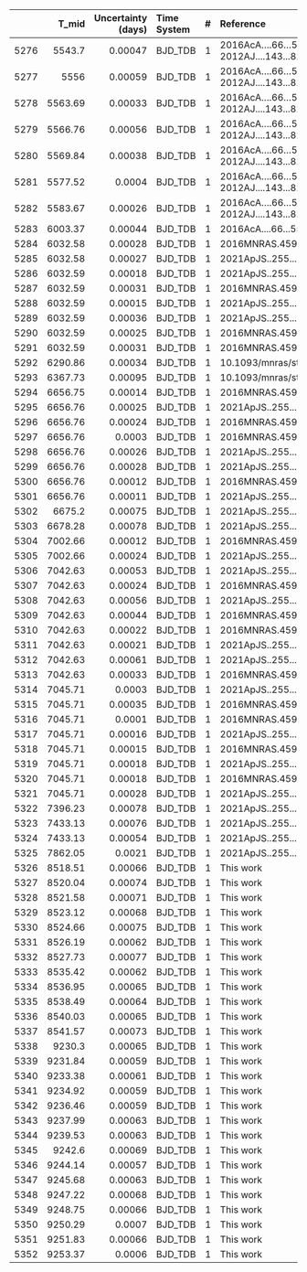 |      |   T_mid |   Uncertainty (days) | Time System   |   # | Reference                            |
|-----:|--------:|---------------------:|:--------------|----:|:-------------------------------------|
| 5276 | 5543.7  |              0.00047 | BJD_TDB       |   1 | 2016AcA….66…55M; 2012AJ....143...81S |
| 5277 | 5556    |              0.00059 | BJD_TDB       |   1 | 2016AcA….66…55M; 2012AJ....143...81S |
| 5278 | 5563.69 |              0.00033 | BJD_TDB       |   1 | 2016AcA….66…55M; 2012AJ....143...81S |
| 5279 | 5566.76 |              0.00056 | BJD_TDB       |   1 | 2016AcA….66…55M; 2012AJ....143...81S |
| 5280 | 5569.84 |              0.00038 | BJD_TDB       |   1 | 2016AcA….66…55M; 2012AJ....143...81S |
| 5281 | 5577.52 |              0.0004  | BJD_TDB       |   1 | 2016AcA….66…55M; 2012AJ....143...81S |
| 5282 | 5583.67 |              0.00026 | BJD_TDB       |   1 | 2016AcA….66…55M; 2012AJ....143...81S |
| 5283 | 6003.37 |              0.00044 | BJD_TDB       |   1 | 2016AcA....66...55M                  |
| 5284 | 6032.58 |              0.00028 | BJD_TDB       |   1 | 2016MNRAS.459.1393M                  |
| 5285 | 6032.58 |              0.00027 | BJD_TDB       |   1 | 2021ApJS..255...15W                  |
| 5286 | 6032.59 |              0.00018 | BJD_TDB       |   1 | 2021ApJS..255...15W                  |
| 5287 | 6032.59 |              0.00031 | BJD_TDB       |   1 | 2016MNRAS.459.1393M                  |
| 5288 | 6032.59 |              0.00015 | BJD_TDB       |   1 | 2021ApJS..255...15W                  |
| 5289 | 6032.59 |              0.00036 | BJD_TDB       |   1 | 2021ApJS..255...15W                  |
| 5290 | 6032.59 |              0.00025 | BJD_TDB       |   1 | 2016MNRAS.459.1393M                  |
| 5291 | 6032.59 |              0.00031 | BJD_TDB       |   1 | 2016MNRAS.459.1393M                  |
| 5292 | 6290.86 |              0.00034 | BJD_TDB       |   1 | 10.1093/mnras/stw574                 |
| 5293 | 6367.73 |              0.00095 | BJD_TDB       |   1 | 10.1093/mnras/stw574                 |
| 5294 | 6656.75 |              0.00014 | BJD_TDB       |   1 | 2016MNRAS.459.1393M                  |
| 5295 | 6656.76 |              0.00025 | BJD_TDB       |   1 | 2021ApJS..255...15W                  |
| 5296 | 6656.76 |              0.00024 | BJD_TDB       |   1 | 2016MNRAS.459.1393M                  |
| 5297 | 6656.76 |              0.0003  | BJD_TDB       |   1 | 2016MNRAS.459.1393M                  |
| 5298 | 6656.76 |              0.00026 | BJD_TDB       |   1 | 2021ApJS..255...15W                  |
| 5299 | 6656.76 |              0.00028 | BJD_TDB       |   1 | 2021ApJS..255...15W                  |
| 5300 | 6656.76 |              0.00012 | BJD_TDB       |   1 | 2016MNRAS.459.1393M                  |
| 5301 | 6656.76 |              0.00011 | BJD_TDB       |   1 | 2021ApJS..255...15W                  |
| 5302 | 6675.2  |              0.00075 | BJD_TDB       |   1 | 2021ApJS..255...15W                  |
| 5303 | 6678.28 |              0.00078 | BJD_TDB       |   1 | 2021ApJS..255...15W                  |
| 5304 | 7002.66 |              0.00012 | BJD_TDB       |   1 | 2016MNRAS.459.1393M                  |
| 5305 | 7002.66 |              0.00024 | BJD_TDB       |   1 | 2021ApJS..255...15W                  |
| 5306 | 7042.63 |              0.00053 | BJD_TDB       |   1 | 2021ApJS..255...15W                  |
| 5307 | 7042.63 |              0.00024 | BJD_TDB       |   1 | 2016MNRAS.459.1393M                  |
| 5308 | 7042.63 |              0.00056 | BJD_TDB       |   1 | 2021ApJS..255...15W                  |
| 5309 | 7042.63 |              0.00044 | BJD_TDB       |   1 | 2016MNRAS.459.1393M                  |
| 5310 | 7042.63 |              0.00022 | BJD_TDB       |   1 | 2016MNRAS.459.1393M                  |
| 5311 | 7042.63 |              0.00021 | BJD_TDB       |   1 | 2021ApJS..255...15W                  |
| 5312 | 7042.63 |              0.00061 | BJD_TDB       |   1 | 2021ApJS..255...15W                  |
| 5313 | 7042.63 |              0.00033 | BJD_TDB       |   1 | 2016MNRAS.459.1393M                  |
| 5314 | 7045.71 |              0.0003  | BJD_TDB       |   1 | 2021ApJS..255...15W                  |
| 5315 | 7045.71 |              0.00035 | BJD_TDB       |   1 | 2016MNRAS.459.1393M                  |
| 5316 | 7045.71 |              0.0001  | BJD_TDB       |   1 | 2016MNRAS.459.1393M                  |
| 5317 | 7045.71 |              0.00016 | BJD_TDB       |   1 | 2021ApJS..255...15W                  |
| 5318 | 7045.71 |              0.00015 | BJD_TDB       |   1 | 2016MNRAS.459.1393M                  |
| 5319 | 7045.71 |              0.00018 | BJD_TDB       |   1 | 2021ApJS..255...15W                  |
| 5320 | 7045.71 |              0.00018 | BJD_TDB       |   1 | 2016MNRAS.459.1393M                  |
| 5321 | 7045.71 |              0.00028 | BJD_TDB       |   1 | 2021ApJS..255...15W                  |
| 5322 | 7396.23 |              0.00078 | BJD_TDB       |   1 | 2021ApJS..255...15W                  |
| 5323 | 7433.13 |              0.00076 | BJD_TDB       |   1 | 2021ApJS..255...15W                  |
| 5324 | 7433.13 |              0.00054 | BJD_TDB       |   1 | 2021ApJS..255...15W                  |
| 5325 | 7862.05 |              0.0021  | BJD_TDB       |   1 | 2021ApJS..255...15W                  |
| 5326 | 8518.51 |              0.00066 | BJD_TDB       |   1 | This work                            |
| 5327 | 8520.04 |              0.00074 | BJD_TDB       |   1 | This work                            |
| 5328 | 8521.58 |              0.00071 | BJD_TDB       |   1 | This work                            |
| 5329 | 8523.12 |              0.00068 | BJD_TDB       |   1 | This work                            |
| 5330 | 8524.66 |              0.00075 | BJD_TDB       |   1 | This work                            |
| 5331 | 8526.19 |              0.00062 | BJD_TDB       |   1 | This work                            |
| 5332 | 8527.73 |              0.00077 | BJD_TDB       |   1 | This work                            |
| 5333 | 8535.42 |              0.00062 | BJD_TDB       |   1 | This work                            |
| 5334 | 8536.95 |              0.00065 | BJD_TDB       |   1 | This work                            |
| 5335 | 8538.49 |              0.00064 | BJD_TDB       |   1 | This work                            |
| 5336 | 8540.03 |              0.00065 | BJD_TDB       |   1 | This work                            |
| 5337 | 8541.57 |              0.00073 | BJD_TDB       |   1 | This work                            |
| 5338 | 9230.3  |              0.00065 | BJD_TDB       |   1 | This work                            |
| 5339 | 9231.84 |              0.00059 | BJD_TDB       |   1 | This work                            |
| 5340 | 9233.38 |              0.00061 | BJD_TDB       |   1 | This work                            |
| 5341 | 9234.92 |              0.00059 | BJD_TDB       |   1 | This work                            |
| 5342 | 9236.46 |              0.00059 | BJD_TDB       |   1 | This work                            |
| 5343 | 9237.99 |              0.00063 | BJD_TDB       |   1 | This work                            |
| 5344 | 9239.53 |              0.00063 | BJD_TDB       |   1 | This work                            |
| 5345 | 9242.6  |              0.00069 | BJD_TDB       |   1 | This work                            |
| 5346 | 9244.14 |              0.00057 | BJD_TDB       |   1 | This work                            |
| 5347 | 9245.68 |              0.00063 | BJD_TDB       |   1 | This work                            |
| 5348 | 9247.22 |              0.00068 | BJD_TDB       |   1 | This work                            |
| 5349 | 9248.75 |              0.00066 | BJD_TDB       |   1 | This work                            |
| 5350 | 9250.29 |              0.0007  | BJD_TDB       |   1 | This work                            |
| 5351 | 9251.83 |              0.00066 | BJD_TDB       |   1 | This work                            |
| 5352 | 9253.37 |              0.0006  | BJD_TDB       |   1 | This work                            |